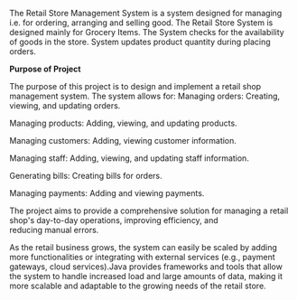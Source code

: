 The Retail Store Management System is a system designed for managing i.e. for ordering, arranging and selling good. The Retail Store System is designed mainly for Grocery Items. The System checks for the availability of goods in the store. System updates product quantity during placing orders.

**Purpose of Project**

The purpose of this project is to design and implement a retail shop management system. The system allows for:
Managing orders: Creating, viewing, and updating orders.


Managing products: Adding, viewing, and updating products.

Managing customers: Adding, viewing customer information.

Managing staff: Adding, viewing, and updating staff information.

Generating bills: Creating bills for orders.

Managing payments: Adding and viewing payments.

The project aims to provide a comprehensive solution for managing a retail shop's day-to-day operations, 
improving efficiency, and reducing manual errors.

As the retail business grows, the system can easily be scaled by adding more functionalities or integrating with external services (e.g., payment gateways, cloud services).Java provides frameworks and tools that allow the system to handle increased load and large amounts of data, making it more scalable and adaptable to the growing needs of the retail store.

